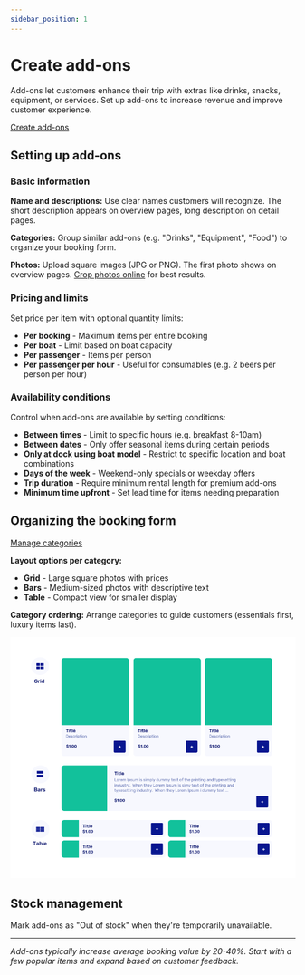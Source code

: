 ```yaml
---
sidebar_position: 1
---
```


# Create add-ons

Add-ons let customers enhance their trip with extras like drinks, snacks, equipment, or services. Set up add-ons to increase revenue and improve customer experience.

<div class="button-container">
  <a href="https://dashboard.letsbook.app/add-ons/add" class="button button--primary" target="_blank" rel="noopener noreferrer">Create add-ons</a>
</div>

## Setting up add-ons

### Basic information

**Name and descriptions:** Use clear names customers will recognize. The short description appears on overview pages, long description on detail pages.

**Categories:** Group similar add-ons (e.g. "Drinks", "Equipment", "Food") to organize your booking form.

**Photos:** Upload square images (JPG or PNG). The first photo shows on overview pages. [Crop photos online](https://www.befunky.com/create/crop-photo/) for best results.

### Pricing and limits

Set price per item with optional quantity limits:

- **Per booking** - Maximum items per entire booking
- **Per boat** - Limit based on boat capacity
- **Per passenger** - Items per person
- **Per passenger per hour** - Useful for consumables (e.g. 2 beers per person per hour)

### Availability conditions

Control when add-ons are available by setting conditions:

- **Between times** - Limit to specific hours (e.g. breakfast 8-10am)
- **Between dates** - Only offer seasonal items during certain periods
- **Only at dock using boat model** - Restrict to specific location and boat combinations
- **Days of the week** - Weekend-only specials or weekday offers
- **Trip duration** - Require minimum rental length for premium add-ons
- **Minimum time upfront** - Set lead time for items needing preparation

## Organizing the booking form

<div class="button-container">
  <a href="https://dashboard.letsbook.app/add-ons/categories" class="button button--primary" target="_blank" rel="noopener noreferrer">Manage categories</a>
</div>

**Layout options per category:**

- **Grid** - Large square photos with prices
- **Bars** - Medium-sized photos with descriptive text
- **Table** - Compact view for smaller display

**Category ordering:** Arrange categories to guide customers (essentials first, luxury items last).

![Organizing add-ons](./graphics/Organizing_Add-ons.png)

## Stock management

Mark add-ons as "Out of stock" when they're temporarily unavailable.

---

_Add-ons typically increase average booking value by 20-40%. Start with a few popular items and expand based on customer feedback._
